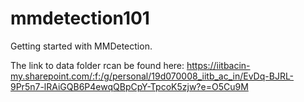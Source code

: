 # mmdetection101
Getting started with MMDetection.



The link to data folder rcan be found here:
https://iitbacin-my.sharepoint.com/:f:/g/personal/19d070008_iitb_ac_in/EvDq-BJRL-9Pr5n7-lRAiGQB6P4ewqQBpCpY-TpcoK5zjw?e=O5Cu9M
